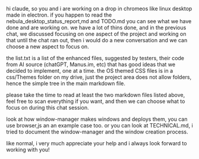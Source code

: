 hi claude, so you and i are working on a drop in chromeos like linux desktop made in electron.  if you happen to read the nebula_desktop_status_report,md and TODO.md you can see what we have done and are working on.   we have a lot of thins done, and in the previous chat, we discussed focusing on one aspect of the project and working on that until the chat ran out, then i would do a new conversation and we can choose a new aspect to focus on.


the list.txt is a list of the enhanced files, suggested by testers, their code from AI source (chatGPT, Manus.im, etc) that has good ideas that we decided to implement, one at a time.  the OS themed CSS files is in a css/Themes folder on my drive, just the project area does not allow folders, hence the simple tree in the main markdown file.


please take the time to read at least the two markdown files listed above, feel free to scan everything if you want, and then we can choose what to focus on during this chat session.


 look at how window-manager makes windows and deploys them, you can use browser,js an an example case too.  or you can look at TECHNICAL.md, i tried to document the window-manager and the window creation process.
 

like normal, i very much appreciate your help and i always look forward to working with you!

